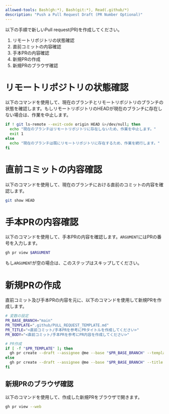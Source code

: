 ```yaml
---
allowed-tools: Bash(gh:*), Bash(git:*), Read(.github/*)
description: "Push a Pull Request Draft (PR Number Optional)"
---
```


以下の手順で新しいPull request(PR)を作成してください。

1. リモートリポジトリの状態確認
2. 直前コミットの内容確認
3. 手本PRの内容確認
4. 新規PRの作成
5. 新規PRのブラウザ確認

# リモートリポジトリの状態確認

以下のコマンドを使用して、現在のブランチとリモートリポジトリのブランチの状態を確認します。もしリモートリポジトリのHEADが現在のブランチに存在しない場合は、作業を中止します。

```bash
if ! git ls-remote --exit-code origin HEAD &>/dev/null; then
  echo "現在のブランチはリモートリポジトリに存在しないため、作業を中止します。"
  exit 1
else
  echo "現在のブランチは既にリモートリポジトリに存在するため、作業を続行します。"
fi
```

# 直前コミットの内容確認

以下のコマンドを使用して、現在のブランチにおける直前のコミットの内容を確認します。

```bash
git show HEAD
```

# 手本PRの内容確認

以下のコマンドを使用して、手本PRの内容を確認します。`ARGUMENT`にはPRの番号を入力します。

```bash
gh pr view $ARGUMENT
```

もし`ARGUMENT`が空の場合は、このステップはスキップしてください。

# 新規PRの作成

直前コミット及び手本PRの内容を元に、以下のコマンドを使用して新規PRを作成します。

```bash
# 変数の設定
PR_BASE_BRANCH="main"
PR_TEMPLATE=".github/PULL_REQUEST_TEMPLATE.md"
PR_TITLE="<直前コミット/手本PRを参考にPRタイトルを作成してください>"
PR_BODY="<直前コミット/手本PRを参考にPR内容を作成してください>"

# PR作成
if [ -f "$PR_TEMPLATE" ]; then
  gh pr create --draft --assignee @me --base "$PR_BASE_BRANCH" --template "$PR_TEMPLATE" --title "$PR_TITLE" --body "$PR_BODY"
else
  gh pr create --draft --assignee @me --base "$PR_BASE_BRANCH" --title "$PR_TITLE" --body "$PR_BODY"
fi
```

## 新規PRのブラウザ確認

以下のコマンドを使用して、作成した新規PRをブラウザで開きます。

```bash
gh pr view --web
```
